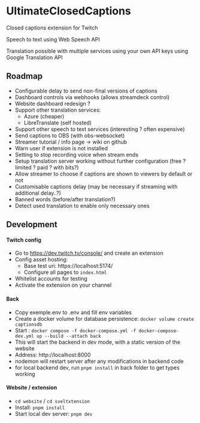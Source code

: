 # UltimateClosedCaptions

Closed captions extension for Twitch

Speech to text using Web Speech API

Translation possible with multiple services using your own API keys using Google Translation API

## Roadmap
- Configurable delay to send non-final versions of captions
- Dashboard controls via webhooks (allows streamdeck control)
- Website dashboard redesign ?
- Support other translation services:
  - Azure (cheaper)
  - LibreTranslate (self hosted)
- Support other speech to text services (interesting ? often expensive)
- Send captions to OBS (with obs-websocket)
- Streamer tutorial / info page -> wiki on github
- Warn user if extension is not installed
- Setting to stop recording voice when stream ends
- Setup translation server working without further configuration (free ? limited ? paid ? with bits?)
- Allow streamer to choose if captions are shown to viewers by default or not
- Customisable captions delay (may be necessary if streaming with additional delay..?)
- Banned words (before/after translation?)
- Detect used translation to enable only necessary ones


## Development

#### Twitch config
- Go to https://dev.twitch.tv/console/ and create an extension
- Config asset hosting:
  - Base test uri: https://localhost:5174/
  - Configure all pages to `index.html`
- Whitelist accounts for testing
- Activate the extension on your channel

#### Back
- Copy exemple.env to .env and fill env variables
- Create a docker volume for database persistence: `docker volume create captionsdb`
- Start : `docker compose -f docker-compose.yml -f docker-compose-dev.yml up --build --attach back`
- This will start the backend in dev mode, with a static version of the website
- Address: http://localhost:8000
- nodemon will restart server after any modifications in backend code
- for local backend dev, run `pnpm install` in back folder to get types working

#### Website / extension
- `cd website` / `cd sveltxtension`
- Install: `pnpm install`
- Start local dev server: `pnpm dev`
